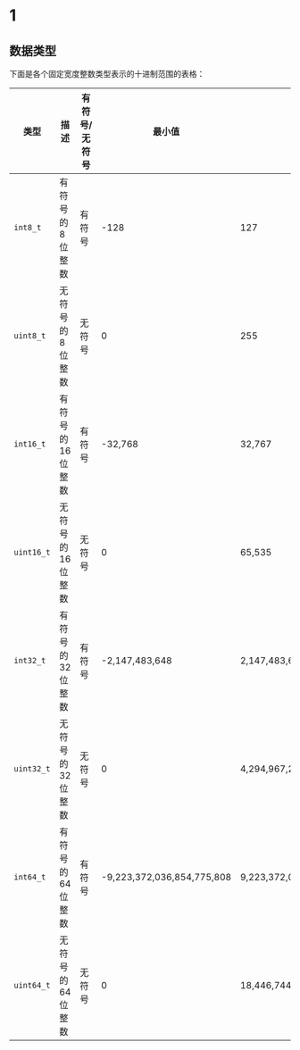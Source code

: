 # 1

## 数据类型

下面是各个固定宽度整数类型表示的十进制范围的表格：

| 类型       | 描述               | 有符号/无符号 | 最小值                     | 最大值                     |
| ---------- | ------------------ | ------------- | -------------------------- | -------------------------- |
| `int8_t`   | 有符号的 8 位整数  | 有符号        | -128                       | 127                        |
| `uint8_t`  | 无符号的 8 位整数  | 无符号        | 0                          | 255                        |
| `int16_t`  | 有符号的 16 位整数 | 有符号        | -32,768                    | 32,767                     |
| `uint16_t` | 无符号的 16 位整数 | 无符号        | 0                          | 65,535                     |
| `int32_t`  | 有符号的 32 位整数 | 有符号        | -2,147,483,648             | 2,147,483,647              |
| `uint32_t` | 无符号的 32 位整数 | 无符号        | 0                          | 4,294,967,295              |
| `int64_t`  | 有符号的 64 位整数 | 有符号        | -9,223,372,036,854,775,808 | 9,223,372,036,854,775,807  |
| `uint64_t` | 无符号的 64 位整数 | 无符号        | 0                          | 18,446,744,073,709,551,615 |

